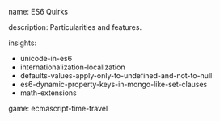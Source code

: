 name: ES6 Quirks

description: Particularities and features.

insights:
  - unicode-in-es6
  - internationalization-localization
  - defaults-values-apply-only-to-undefined-and-not-to-null
  - es6-dynamic-property-keys-in-mongo-like-set-clauses
  - math-extensions

game: ecmascript-time-travel

